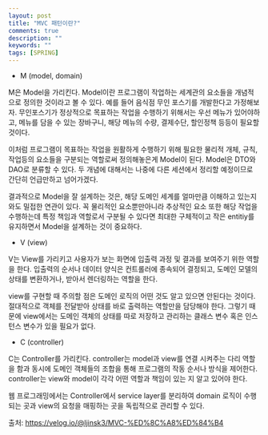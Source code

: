 ```yaml
---
layout: post
title: "MVC 패턴이란?"
comments: true
description: ""
keywords: ""
tags: [SPRING]
---
```


- M (model, domain)

M은 Model을 가리킨다.
Model이란 프로그램이 작업하는 세계관의 요소들을 개념적으로 정의한 것이라고 볼 수 있다.
예를 들어 음식점 무인 포스기를 개발한다고 가정해보자. 무인포스기가 정상적으로 목표하는 작업을 수행하기 위해서는 우선 메뉴가 있어야하고, 메뉴를 담을 수 있는 장바구니, 해당 메뉴의 수량, 결제수단, 할인정책 등등이 필요할 것이다.

이처럼 프로그램이 목표하는 작업을 원활하게 수행하기 위해 필요한 물리적 개체, 규칙, 작업등의 요소들을 구분되는 역할로써 정의해놓은게 Model이 된다. Model은 DTO와 DAO로 분류할 수 있다.
두 개념에 대해서는 나중에 다른 세션에서 정리할 예정이므로 간단히 언급만하고 넘어가겠다.

결과적으로 Model을 잘 설계하는 것은, 해당 도메인 세계를 얼마만큼 이해하고 있는지와도 밀접한 연관이 있다. 꼭 물리적인 요소뿐만아니라 추상적인 요소 또한 해당 작업을 수행하는데 특정 책임과 역할로서 구분될 수 있다면 최대한 구체적이고 작은 entitiy를 유지하면서 Model을 설계하는 것이 중요하다.

- V (view)

V는 View를 가리키고 사용자가 보는 화면에 입출력 과정 및 결과를 보여주기 위한 역할을 한다. 입출력의 순서나 데이터 양식은 컨트롤러에 종속되어 결정되고, 도메인 모델의 상태를 변환하거나, 받아서 렌더링하는 역할을 한다.

view를 구현할 때 주의할 점은 도메인 로직의 어떤 것도 알고 있으면 안된다는 것이다. 절대적으로 객체를 전달받아 상태를 바로 출력하는 역할만을 담당해야 한다. 그렇기 때문에 view에서는 도메인 객체의 상태를 따로 저장하고 관리하는 클래스 변수 혹은 인스턴스 변수가 있을 필요가 없다.

- C (controller)

C는 Controller를 가리킨다. controller는 model과 view를 연결 시켜주는 다리 역할을 함과 동시에 도메인 객체들의 조합을 통해 프로그램의 작동 순서나 방식을 제어한다. controller는 view와 model이 각각 어떤 역할과 책임이 있는 지 알고 있어야 한다.

웹 프로그래밍에서는 Controller에서 service layer를 분리하여 domain 로직이 수행되는 곳과 view의 요청을 매핑하는 곳을 독립적으로 관리할 수 있다.



출처: https://velog.io/@ljinsk3/MVC-%ED%8C%A8%ED%84%B4

